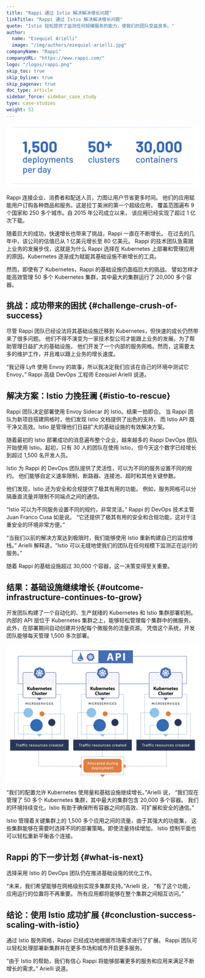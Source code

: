 ```yaml
---
title: "Rappi 通过 Istio 解决解决增长问题"
linkTitle: "Rappi 通过 Istio 解决解决增长问题"
quote: "Istio 轻松提供了监测任何规模服务的能力，使我们的团队受益良多。"
author:
  name: "Ezequiel Arielli"
  image: "/img/authors/ezequiel-arielli.jpg"
companyName: "Rappi"
companyURL: "https://www.rappi.com/"
logo: "/logos/rappi.png"
skip_toc: true
skip_byline: true
skip_pagenav: true
doc_type: article
sidebar_force: sidebar_case_study
type: case-studies
weight: 52
---
```


![每天 1500 次部署，50 多个集群，3 万个容器](./rappi-statistics.png)

Rappi 连接企业、消费者和配送人员，力图让用户节省更多时间。
他们的应用赋能用户订购各种商品和服务。这是拉丁美洲的第一个超级应用，
覆盖范围遍布 9 个国家和 250 多个城市。自 2015 年公司成立以来，
该应用已经实现了超过 1 亿次下载。

随着巨大的成功，快速增长也带来了挑战，Rappi 一直在不断增长。
在过去的几年中，该公司的估值已从 1 亿美元增长至 80 亿美元。
Rappi 的技术团队急需跟上业务的发展步伐，这就是为什么 Rappi 选择在
Kubernetes 上部署和管理应用的原因。Kubernetes 逐渐成为赋能其基础设施不断增长的工具。

然而，即使有了 Kubernetes，Rappi 的基础设施仍面临巨大的挑战。
譬如怎样才能高效管理 50 多个 Kubernetes 集群，其中最大的集群运行了 20,000 多个容器。

## 挑战：成功带来的困扰 {#challenge-crush-of-success}

尽管 Rappi 团队已经设法将其基础设施迁移到 Kubernetes，但快速的成长仍然带来了很多问题。
他们不得不演变为一家技术型公司才能跟上业务的发展。为了帮助管理日益扩大的基础设施，
他们开发了一个内部的服务网格。然而，这需要太多的维护工作，并且难以跟上业务的增长速度。

“我记得 Lyft 使用 Envoy 的故事，所以我决定我们应该在自己的环境中测试它 Envoy，”
Rappi 高级 DevOps 工程师 Ezequiel Arielli 说道。

## 解决方案：Istio 力挽狂澜 {#istio-to-rescue}

Rappi 团队决定部署使用 Envoy Sidecar 的 Istio。结果一拍即合。
当 Rappi 团队为新项目搭建网格时，他们发现 Istio 文档提供了出色的支持，
而 Istio API 既干净又高效。Istio 是管理他们日益扩大的基础设施的有效解决方案。

随着最初的 Istio 部署成功的消息遍布整个企业，越来越多的
Rappi DevOps 团队开始使用 Istio。起初，只有 30 人的团队在使用 Istio，
但今天这个数字已经增长到超过 1,500 名开发人员。

Istio 为 Rappi 的 DevOps 团队提供了灵活性，可以为不同的服务设置不同的规约。
他们能够自定义速率限制、断路器、连接池、超时和其他关键参数。

他们发现，Istio 还为安全和合规提供了极其有用的功能。
例如，服务网格可以分隔垂直流量并限制不同端点之间的通信。

“Istio 可以为不同服务设置不同的规约，非常灵活。”
Rappi 的 DevOps 技术主管 Juan Franco Cusa 如是说。
“它还提供了极其有用的安全和合规功能，这对于注重安全的环境非常方便。”

“当我们以前的解决方案达到极限时，我们能够使用 Istio 重新构建自己的监控堆栈。”
Arielli 解释道，“Istio 可以无缝地使我们的团队在任何规模下监测正在运行的服务。”

随着 Rappi 的基础设施超过 30,000 个容器，这一决策变得至关重要。

## 结果：基础设施继续增长 {#outcome-infrastructure-continues-to-grow}

开发团队构建了一个自动化的、生产就绪的 Kubernetes 和 Istio 集群部署机制。
内部的 API 层位于 Kubernetes 集群之上，能够轻松管理每个集群中的微服务。
此外，在部署期间自动创建并分配每个微服务的流量资源。
凭借这个系统，开发团队能够每天管理 1,500 多次部署。

![Rappi Istio 部署覆盖多个集群](./rappi-infrastructure.png)

“我们的配置允许 Kubernetes 使用量和基础设施继续增长。”Arielli 说，
“我们现在管理了 50 多个 Kubernetes 集群，其中最大的集群包含 20,000 多个容器。
我们的环境持续变化，Istio 有助于确保所有容器之间的高效、可扩展和安全的通信。”

Istio 管理着关键集群上的 1,500 多个应用之间的流量，由于其强大的功能集，
这些集群能够在需要时选择不同的部署策略。即使流量持续增加，
Istio 控制平面也可以轻松重新平衡各个连接。

## Rappi 的下一步计划 {#what-is-next}

选择采用 Istio 的 DevOps 团队仍在推进基础设施的优化工作。

“未来，我们希望能够在网格级别实现多集群支持。”Arielli 说，
“有了这个功能，应用运行的位置将不再重要。
所有应用都将能够在整个集群之间相互访问。”

## 结论：使用 Istio 成功扩展 {#conclustion-success-scaling-with-istio}

通过 Istio 服务网格，Rappi 已经成功地根据市场需求进行了扩展。
Rappi 团队可以轻松处理部署新集群并在更多市场和城市开启更多服务。

“由于 Istio 的帮助，我们有信心 Rappi 将能够部署更多的服务和应用来满足不断增长的需求。”
Arielli 说道。
